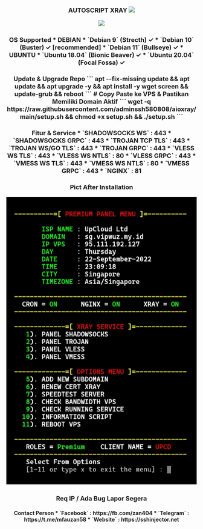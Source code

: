 <h3 align="center">
AUTOSCRIPT XRAY
<img src="https://img.shields.io/badge/VERSION-2.0 (MULTIPORT)-blue.svg"></h2>

<p align="center"><img src="https://d33wubrfki0l68.cloudfront.net/5911c43be3b1da526ed609e9c55783d9d0f6b066/9858b/assets/img/debian-ubuntu-hover.png"></p> 

<h3 align="center">
OS Supported
* <b>DEBIAN</b>
* `Debian 9` (Strecth) ✓
* `Debian 10` (Buster) ✓ [<b>recommended</b>]
* `Debian 11` (Bullseye) ✓
* <b>UBUNTU</b>
* `Ubuntu 18.04` (Bionic Beaver) ✓
* `Ubuntu 20.04` (Focal Fossa) ✓

<h3 align="center">
Update & Upgrade Repo
```
apt --fix-missing update && apt update && apt upgrade -y && apt install -y wget screen && update-grub && reboot
```
# Copy Paste ke VPS & Pastikan Memiliki Domain Aktif
```
wget -q https://raw.githubusercontent.com/adminssh580808/aioxray/main/setup.sh && chmod +x setup.sh && ./setup.sh
```
<h3 align="center">
Fitur & Service
* `SHADOWSOCKS WS`   : 443
* `SHADOWSOCKS GRPC` : 443
* `TROJAN TCP TLS`   : 443
* `TROJAN WS/GO TLS` : 443
* `TROJAN GRPC`      : 443
* `VLESS WS TLS`     : 443
* `VLESS WS NTLS`    : 80
* `VLESS GRPC`       : 443
* `VMESS WS TLS`     : 443
* `VMESS WS NTLS`    : 80
* `VMESS GRPC`       : 443
* `NGINX`            : 81

<h3 align="center">
Pict After Installation

![alt text](https://raw.githubusercontent.com/adminssh580808/aioxray/main/pict/IMG_20220922_230958.jpg)
<br>
<h3 align="center">
Req IP / Ada Bug Lapor Segera
<h4 align="center">
Contact Person
* `Facebook` : https://fb.com/zan404
* `Telegram` : https://t.me/mfauzan58
* `Website` : https://sshinjector.net
